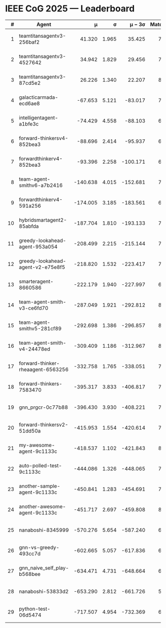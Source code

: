 # IEEE CoG 2025 — Leaderboard

| # | Agent | μ | σ | μ − 3σ | Matches | Updated |
|---:|---|---:|---:|---:|---:|---|
| 1 | teamtitansagentv3-256baf2 | 41.320 | 1.965 | 35.425 | 7980 | 2025-08-19 23:35 |
| 2 | teamtitansagentv3-4527642 | 34.942 | 1.829 | 29.456 | 7434 | 2025-08-19 23:35 |
| 3 | teamtitansagentv3-87cd5e2 | 26.226 | 1.340 | 22.207 | 8206 | 2025-08-19 23:35 |
| 4 | galacticarmada-ecd6ae8 | -67.653 | 5.121 | -83.017 | 7800 | 2025-08-19 23:35 |
| 5 | intelligentagent-a1bfe3c | -74.429 | 4.558 | -88.103 | 6330 | 2025-08-19 23:35 |
| 6 | forward-thinkersv4-852bea3 | -88.696 | 2.414 | -95.937 | 6555 | 2025-08-19 23:35 |
| 7 | forwardthinkerv4-852bea3 | -93.396 | 2.258 | -100.171 | 6191 | 2025-08-19 23:35 |
| 8 | team-agent-smithv6-a7b2416 | -140.638 | 4.015 | -152.681 | 7360 | 2025-08-19 23:35 |
| 9 | forwardthinkerv4-591a256 | -174.005 | 3.185 | -183.561 | 6874 | 2025-08-19 23:35 |
| 10 | hybridsmartagent2-85abfda | -187.704 | 1.810 | -193.133 | 7162 | 2025-08-19 23:35 |
| 11 | greedy-lookahead-agent-953a054 | -208.499 | 2.215 | -215.144 | 7472 | 2025-08-19 23:35 |
| 12 | greedy-lookahead-agent-v2-e75e8f5 | -218.820 | 1.532 | -223.417 | 7592 | 2025-08-19 23:35 |
| 13 | smarteragent-8660586 | -222.179 | 1.940 | -227.997 | 6520 | 2025-08-19 23:35 |
| 14 | team-agent-smith-v3-ce6fd70 | -287.049 | 1.921 | -292.812 | 8362 | 2025-08-19 23:35 |
| 15 | team-agent-smithv5-281cf89 | -292.698 | 1.386 | -296.857 | 8020 | 2025-08-19 23:35 |
| 16 | team-agent-smith-v4-24478ed | -309.409 | 1.186 | -312.967 | 8202 | 2025-08-19 23:35 |
| 17 | forward-thinker-rheaagent-6563256 | -332.758 | 1.765 | -338.051 | 7220 | 2025-08-19 23:35 |
| 18 | forward-thinkers-7583470 | -395.317 | 3.833 | -406.817 | 7100 | 2025-08-19 23:35 |
| 19 | gnn_prgcr-0c77b88 | -396.430 | 3.930 | -408.221 | 7090 | 2025-08-19 23:35 |
| 20 | forward-thinkersv2-51dd50a | -415.953 | 1.554 | -420.614 | 7840 | 2025-08-19 23:35 |
| 21 | my-awesome-agent-9c1133c | -418.537 | 1.102 | -421.843 | 8080 | 2025-08-19 23:35 |
| 22 | auto-polled-test-9c1133c | -444.086 | 1.326 | -448.065 | 7300 | 2025-08-19 23:35 |
| 23 | another-sample-agent-9c1133c | -450.841 | 1.283 | -454.691 | 7540 | 2025-08-19 23:35 |
| 24 | another-awesome-agent-9c1133c | -451.717 | 2.697 | -459.808 | 8340 | 2025-08-19 23:35 |
| 25 | nanaboshi-8345999 | -570.276 | 5.654 | -587.240 | 6600 | 2025-08-19 23:35 |
| 26 | gnn-vs-greedy-493cc7d | -602.665 | 5.057 | -617.836 | 6100 | 2025-08-19 23:35 |
| 27 | gnn_naive_self_play-b568bee | -634.471 | 4.731 | -648.664 | 6460 | 2025-08-19 23:35 |
| 28 | nanaboshi-53833d2 | -653.290 | 2.812 | -661.726 | 5780 | 2025-08-19 23:35 |
| 29 | python-test-06d5474 | -717.507 | 4.954 | -732.369 | 6370 | 2025-08-19 23:35 |
